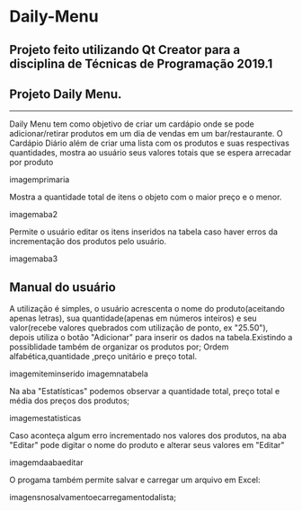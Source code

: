 # Daily-Menu
Projeto feito utilizando Qt Creator para a disciplina de Técnicas de Programação 2019.1
-------------

## Projeto Daily Menu.
---------------------
Daily Menu tem como objetivo de criar um cardápio onde se pode adicionar/retirar produtos em um dia de vendas em um bar/restaurante. 
O Cardápio Diário além de criar uma lista com os produtos e suas respectivas quantidades, mostra ao usuário seus valores totais que se espera arrecadar por produto

imagemprimaria

Mostra a quantidade total de itens o objeto com o maior preço e o menor. 

imagemaba2

Permite o usuário editar os itens inseridos na tabela caso haver erros da incrementação dos produtos pelo usuário.

imagemaba3

Manual do usuário
--------------------------
A utilização é simples, o usuário acrescenta o nome do produto(aceitando apenas letras), sua quantidade(apenas em números inteiros) e seu valor(recebe valores quebrados com utilização de ponto, ex "25.50"), depois utiliza o botão "Adicionar" para inserir os dados na tabela.Existindo a possiblidade também de organizar os produtos por; Ordem alfabética,quantidade ,preço unitário e preço total. 

imagemiteminserido 
imagemnatabela 

Na aba "Estatísticas" podemos observar a quantidade total, preço total e média dos preços dos produtos;

imagemestatisticas

Caso aconteça algum erro incrementado nos valores dos produtos, na aba "Editar" pode digitar o nome do produto e alterar seus valores em "Editar"

imagemdaabaeditar 

O progama também permite salvar e carregar um arquivo em Excel:

imagensnosalvamentoecarregamentodalista;
